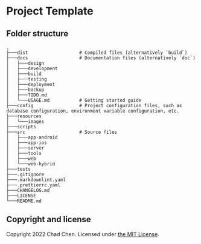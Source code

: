 # Project Template

## Folder structure

```
.
├───dist                   # Compiled files (alternatively `build`)
├───docs                   # Documentation files (alternatively `doc`)
│   ├───design
│   ├───development
│   ├───build
│   ├───testing
│   ├───deployment
│   ├───backup
│   ├───TODO.md
│   └───USAGE.md           # Getting started guide
├───config                 # Project configuration files, such as database configuration, environment variable configuration, etc.
├───resources
│   └───images
├───scripts
├───src                    # Source files
│   ├───app-android
│   ├───app-ios
│   ├───server
│   ├───tools
│   ├───web
│   └───web-hybrid
├───tests
├───.gitignore
├───.markdownlint.yaml
├───.prettierrc.yaml
├───CHANGELOG.md
├───LICENSE
└───README.md
```

## Copyright and license

Copyright 2022 Chad Chen.
Licensed under [the MIT License](/LICENSE).
